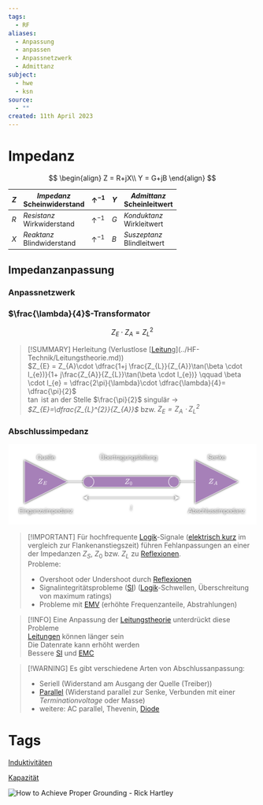 ```yaml
---
tags:
  - RF
aliases:
  - Anpassung
  - anpassen
  - Anpassnetzwerk
  - Admittanz
subject:
  - hwe
  - ksn
source:
  - ""
created: 11th April 2023
---
```


# Impedanz

$$
\begin{align}
Z = R+jX\\
Y = G+jB
\end{align}
$$

| $Z$ | *Impedanz* <br> Scheinwiderstand | $\uparrow^{-1}$ | $Y$ | *Admittanz* <br> Scheinleitwert |
| --- | -------------------------------- | --------------- | --- | ------------------------------- |
| $R$ | *Resistanz* <br> Wirkwiderstand  | $\uparrow^{-1}$ | $G$ | *Konduktanz* <br> Wirkleitwert  |
| $X$ | *Reaktanz*  <br> Blindwiderstand | $\uparrow^{-1}$ | $B$ | *Suszeptanz* <br> Blindleitwert |

## Impedanzanpassung

### Anpassnetzwerk

### $\frac{\lambda}{4}$-Transformator

$$Z_{E}\cdot Z_{A}=Z_{L}^{2}$$

> [!SUMMARY] Herleitung (Verlustlose [[Leitun](../HF-Technik/Leitungstheorie.md)g](../HF-Technik/Leitungstheorie.md))  
> $Z_{E} = Z_{A}\cdot \dfrac{1+j \frac{Z_{L}}{Z_{A}}\tan(\beta \cdot l_{e})}{1+ j\frac{Z_{A}}{Z_{L}}\tan(\beta \cdot l_{e})} \qquad  \beta \cdot l_{e} = \dfrac{2\pi}{\lambda}\cdot \dfrac{\lambda}{4}= \dfrac{\pi}{2}$  
> $\tan$ ist an der Stelle $\frac{\pi}{2}$ singulär $\to$ *$Z_{E}=\dfrac{Z_{L}^{2}}{Z_{A}}$* bzw. *$Z_{E} = Z_{A}\cdot Z_{L}^{2}$*

### Abschlussimpedanz

![TL_QundS](../HF-Technik/assets/TL_QundS.png)

> [!IMPORTANT] Für hochfrequente [Logik](../Mathe/Aussagenlogik.md)-Signale ([elektrisch kurz](../HF-Technik/Leitungstheorie.md) im vergleich zur Flankenanstiegszeit) führen Fehlanpassungen an einer der Impedanzen $Z_{S}$, $Z_{0}$ bzw. $Z_{L}$ zu [Reflexionen](../HF-Technik/Reflexionsfaktor.md).  
> Probleme:
> - Overshoot oder Undershoot durch [Reflexionen](../HF-Technik/Reflexionsfaktor.md)
> - Signalintegritätsprobleme ([SI](Signalintegrität.md)) ([Logik](../Mathe/Aussagenlogik.md)-Schwellen, Überschreitung von maximum ratings)
> - Probleme mit [EMV](Elektromagnetische%20Verträglichkeit.md) (erhöhte Frequenzanteile, Abstrahlungen)

> [!INFO] Eine Anpassung der [Leitungstheorie](../HF-Technik/Leitungstheorie.md) unterdrückt diese Probleme  
> [Leitungen](../HF-Technik/Leitungstheorie.md) können länger sein  
> Die Datenrate kann erhöht werden  
> Bessere [SI](Signalintegrität.md) und [EMC](Elektromagnetische%20Verträglichkeit.md)

> [!WARNING] Es gibt verschiedene Arten von Abschlussanpassung:
> - Seriell (Widerstand am Ausgang der Quelle (Treiber))
> - [Parallel](Parallel%20Termination.md) (Widerstand parallel zur Senke, Verbunden mit einer *Terminationvoltage* oder Masse)
> - weitere: AC parallel, Thevenin, [Diode](Halbleiter/Diode.md)

# Tags

[Induktivitäten](Induktivitäten.md)

[Kapazität](Kapazität.md)

![How to Achieve Proper Grounding - Rick Hartley](https://www.youtube.com/watch?v=ySuUZEjARPY)